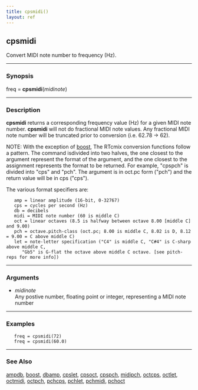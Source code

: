 ```yaml
---
title: cpsmidi()
layout: ref
---
```


## cpsmidi

Convert MIDI note number to frequency (Hz).

-----

### Synopsis

freq = **cpsmidi**(*midinote*)

-----

### Description

**cpsmidi** returns a corresponding frequency value (Hz) for a given
MIDI note number. **cpsmidi** will not do fractional MIDI note values.
Any fractional MIDI note number will be truncated prior to conversion
(i.e. 62.78 -\> 62).

NOTE: With the exception of [boost](boost.html), The RTcmix conversion
functions follow a pattern. The command isdivided into two halves, the
one closest to the argument represent the format of the argument, and
the one closest to the assignment represents the format to be returned.
For example, "cpspch" is divided into "cps" and "pch". The argument is
in oct.pc form ("pch") and the return value will be in cps ("cps").

The various format specifiers are:

``` 
   amp = linear amplitude (16-bit, 0-32767)
   cps = cycles per second (Hz)
   db = decibels
   midi = MIDI note number (60 is middle C)
   oct = linear octaves (8.5 is halfway between octave 8.00 [middle C] and 9.00)
   pch = octave.pitch-class (oct.pc; 8.00 is middle C, 8.02 is D, 8.12 = 9.00 = C above middle C)
   let = note-letter specification ("C4" is middle C, "C#4" is C-sharp above middle C,
      "Gb5" is G-flat the octave above middle C octave. [see pitch-reps for more info])
```

-----

### Arguments

  - *midinote*  
    Any postive number, floating point or integer, representing a MIDI
    note number

-----

### Examples

``` 
   freq = cpsmidi(72)
   freq = cpsmidi(60.0)
```

-----

### See Also

[ampdb](ampdb.html), [boost](boost.html), [dbamp](dbamp.html),
[cpslet](cpslet.html), [cpsoct](cpsoct.html), [cpspch](cpspch.html),
[midipch](midipch.html), [octcps](octcps.html), [octlet](octlet.html),
[octmidi](octmidi.html), [octpch](octpch.html), [pchcps](pchcps.html),
[pchlet](pchlet.html), [pchmidi](pchmidi.html), [pchoct](pchoct.html)
